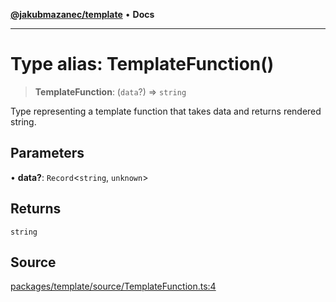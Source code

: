 [**@jakubmazanec/template**](../README.md) • **Docs**

---

# Type alias: TemplateFunction()

> **TemplateFunction**: (`data`?) => `string`

Type representing a template function that takes data and returns rendered string.

## Parameters

• **data?**: `Record`\<`string`, `unknown`\>

## Returns

`string`

## Source

[packages/template/source/TemplateFunction.ts:4](https://github.com/jakubmazanec/tools/blob/ff982fbbc1a4d22edeaae8b283ad7d8de4b15bd8/packages/template/source/TemplateFunction.ts#L4)
